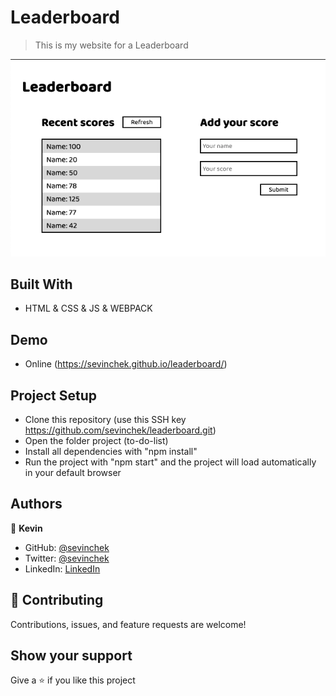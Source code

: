 # Leaderboard

> This is my website for a Leaderboard

![screenshot](./src/img/app-screenshot.png)

## Built With

- HTML & CSS & JS & WEBPACK

## Demo

- Online (https://sevinchek.github.io/leaderboard/)

## Project Setup

- Clone this repository (use this SSH key https://github.com/sevinchek/leaderboard.git)
- Open the folder project (to-do-list)
- Install all dependencies with "npm install"
- Run the project with "npm start" and the project will load automatically in your default browser

## Authors

👤 **Kevin**

- GitHub: [@sevinchek](https://github.com/sevinchek)
- Twitter: [@sevinchek](https://twitter.com/sevinchek)
- LinkedIn: [LinkedIn](https://linkedin.com/in/sevinchek)

## 🤝 Contributing

Contributions, issues, and feature requests are welcome!

## Show your support

Give a ⭐️ if you like this project
